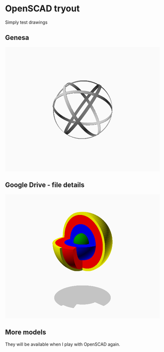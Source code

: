 # OpenSCAD tryout
Simply test drawings

## Genesa
![Genesa](Genesa%20-%20render.png)

## Google Drive - file details
![GDrive-file_details](GDrive%20-%20file%20details%20-%20render.png)

## More models
They will be available when I play with OpenSCAD again.
